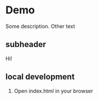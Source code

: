 # Demo

Some description. Other text

## subheader

Hi!

## local development

1. Open index.html in your browser